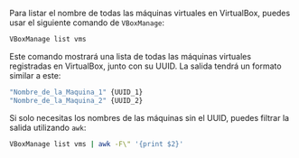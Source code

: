 Para listar el nombre de todas las máquinas virtuales en VirtualBox, puedes usar el siguiente comando de `VBoxManage`:

```sh
VBoxManage list vms
```

Este comando mostrará una lista de todas las máquinas virtuales registradas en VirtualBox, junto con su UUID. La salida tendrá un formato similar a este:

```sh
"Nombre_de_la_Maquina_1" {UUID_1}
"Nombre_de_la_Maquina_2" {UUID_2}
```

Si solo necesitas los nombres de las máquinas sin el UUID, puedes filtrar la salida utilizando `awk`:

```sh
VBoxManage list vms | awk -F\" '{print $2}'
```
